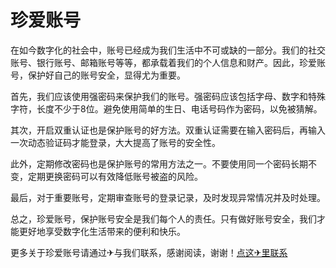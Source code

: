 # 珍爱账号

在如今数字化的社会中，账号已经成为我们生活中不可或缺的一部分。我们的社交账号、银行账号、邮箱账号等等，都承载着我们的个人信息和财产。因此，珍爱账号，保护好自己的账号安全，显得尤为重要。

首先，我们应该使用强密码来保护我们的账号。强密码应该包括字母、数字和特殊字符，长度不少于8位。避免使用简单的生日、电话号码作为密码，以免被猜解。

其次，开启双重认证也是保护账号的好方法。双重认证需要在输入密码后，再输入一次动态验证码才能登录，大大提高了账号的安全性。

此外，定期修改密码也是保护账号的常用方法之一。不要使用同一个密码长期不变，定期更换密码可以有效降低账号被盗的风险。

最后，对于重要账号，定期审查账号的登录记录，及时发现异常情况并及时处理。

总之，珍爱账号，保护账号安全是我们每个人的责任。只有做好账号安全，我们才能更好地享受数字化生活带来的便利和快乐。

更多关于珍爱账号请通过✈与我们联系，感谢阅读，谢谢！[点这✈里联系](https://ads.k02.cc)